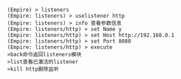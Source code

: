 	(Empire) > listeners
	(Empire: listeners) > uselistener http
	(Empire: listeners) > info 查看参数信息
	(Empire: listeners/http) > set Name y
	(Empire: listeners/http) > set Host http://192.168.0.1
	(Empire: listeners/http) > set Port 8080
	(Empire: listeners/http) > execute
	>back命令返回listeners模块
	>list查看已激活的listener
	>kill http删除监听